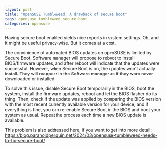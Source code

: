 ```yaml
---
layout: post
title: "OpenSUSE Tumbleweed: A drawback of secure boot"
tags: opensuse tumbleweed secure-boot
categories: opensuse
---
```


Having secure boot enabled yields nice reports in system settings. Oh, and it might be useful privacy-wise. But it comes at a cost. 

The convinience of automated BIOS updates on openSUSE is limited by Secure Boot. Software manager will propose to reboot to install BIOS/firmware updates, and after reboot will indicate that the updates were successful. However, when Secure Boot is on, the updates won't actually install. They will reappear in the Software manager as if they were never downloaded or installed. 

To solve this issue, disable Secure Boot temporarily in the BIOS, boot the system, install the firmware updates, reboot and let the BIOS flasher do its thing. Then, check if the update was applied by comparing the BIOS version with the most recent currently available version for your device, and if everything is fine, you can re-enable Secure Boot in the BIOS and boot your system as usual. Repeat the process each time a new BIOS update is available.

This problem is also addressed here, if you want to get into more detail: https://blog.paranoidpenguin.net/2024/03/opensuse-tumbleweed-needs-to-fix-secure-boot/
